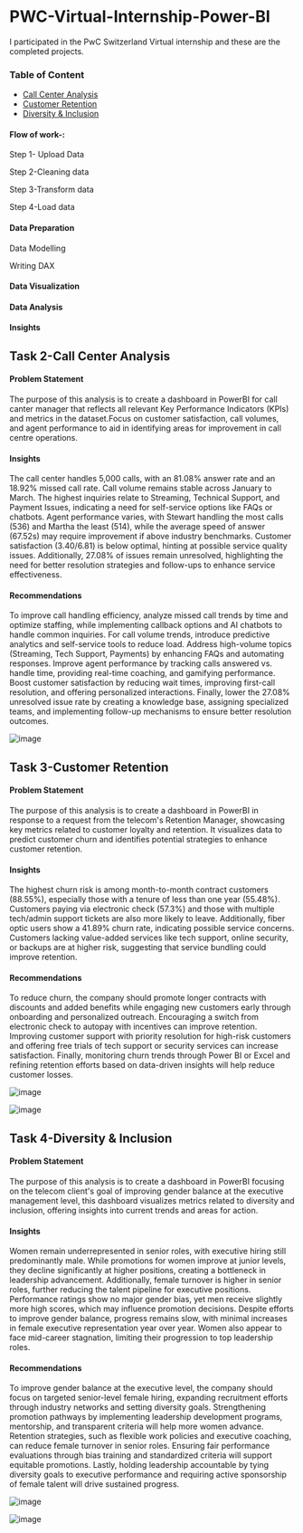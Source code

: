 # PWC-Virtual-Internship-Power-BI
I participated in the PwC Switzerland Virtual internship and these are the completed projects.
### Table of Content

- [Call Center Analysis](#call-center-analysis)
- [Customer Retention](#customer-retention)
- [Diversity & Inclusion](#diversity-&-inclusion)
  
#### Flow of work-:

Step 1- Upload Data

Step 2-Cleaning data

Step 3-Transform data

Step 4-Load data

#### Data Preparation

Data Modelling

Writing DAX

#### Data Visualization

#### Data Analysis

#### Insights
## Task 2-Call Center Analysis
#### Problem Statement
The purpose of this analysis is to create a dashboard in PowerBI for call canter manager that reflects all relevant Key Performance Indicators (KPIs) and metrics in the dataset.Focus on customer satisfaction, call volumes, and agent performance to aid in identifying areas for improvement in call centre operations.
#### Insights
The call center handles 5,000 calls, with an 81.08% answer rate and an 18.92% missed call rate. Call volume remains stable across January to March. The highest inquiries relate to Streaming, Technical Support, and Payment Issues, indicating a need for self-service options like FAQs or chatbots. Agent performance varies, with Stewart handling the most calls (536) and Martha the least (514), while the average speed of answer (67.52s) may require improvement if above industry benchmarks. Customer satisfaction (3.40/6.81) is below optimal, hinting at possible service quality issues. Additionally, 27.08% of issues remain unresolved, highlighting the need for better resolution strategies and follow-ups to enhance service effectiveness.
#### Recommendations
To improve call handling efficiency, analyze missed call trends by time and optimize staffing, while implementing callback options and AI chatbots to handle common inquiries. For call volume trends, introduce predictive analytics and self-service tools to reduce load. Address high-volume topics (Streaming, Tech Support, Payments) by enhancing FAQs and automating responses. Improve agent performance by tracking calls answered vs. handle time, providing real-time coaching, and gamifying performance. Boost customer satisfaction by reducing wait times, improving first-call resolution, and offering personalized interactions. Finally, lower the 27.08% unresolved issue rate by creating a knowledge base, assigning specialized teams, and implementing follow-up mechanisms to ensure better resolution outcomes.

![image](https://github.com/user-attachments/assets/c99e1e22-625f-41f0-9b1a-3acdbd46cd02)

## Task 3-Customer Retention
#### Problem Statement
The purpose of this analysis is to create a dashboard in PowerBI in response to a request from the telecom's Retention Manager, showcasing key metrics related to customer loyalty and retention. It visualizes data to predict customer churn and identifies potential strategies to enhance customer retention.

#### Insights
The highest churn risk is among month-to-month contract customers (88.55%), especially those with a tenure of less than one year (55.48%). Customers paying via electronic check (57.3%) and those with multiple tech/admin support tickets are also more likely to leave. Additionally, fiber optic users show a 41.89% churn rate, indicating possible service concerns. Customers lacking value-added services like tech support, online security, or backups are at higher risk, suggesting that service bundling could improve retention.

#### Recommendations
To reduce churn, the company should promote longer contracts with discounts and added benefits while engaging new customers early through onboarding and personalized outreach. Encouraging a switch from electronic check to autopay with incentives can improve retention. Improving customer support with priority resolution for high-risk customers and offering free trials of tech support or security services can increase satisfaction. Finally, monitoring churn trends through Power BI or Excel and refining retention efforts based on data-driven insights will help reduce customer losses.

![image](https://github.com/user-attachments/assets/a3fe1b94-8511-4525-8d0c-a56077bd53cc)


![image](https://github.com/user-attachments/assets/6f3ef5e8-394a-4a14-985b-9d951b7d850b)

## Task 4-Diversity & Inclusion
#### Problem Statement
The purpose of this analysis is to create a dashboard in PowerBI focusing on the telecom client's goal of improving gender balance at the executive management level, this dashboard visualizes metrics related to diversity and inclusion, offering insights into current trends and areas for action.

#### Insights
Women remain underrepresented in senior roles, with executive hiring still predominantly male. While promotions for women improve at junior levels, they decline significantly at higher positions, creating a bottleneck in leadership advancement. Additionally, female turnover is higher in senior roles, further reducing the talent pipeline for executive positions. Performance ratings show no major gender bias, yet men receive slightly more high scores, which may influence promotion decisions. Despite efforts to improve gender balance, progress remains slow, with minimal increases in female executive representation year over year. Women also appear to face mid-career stagnation, limiting their progression to top leadership roles.

#### Recommendations
To improve gender balance at the executive level, the company should focus on targeted senior-level female hiring, expanding recruitment efforts through industry networks and setting diversity goals. Strengthening promotion pathways by implementing leadership development programs, mentorship, and transparent criteria will help more women advance. Retention strategies, such as flexible work policies and executive coaching, can reduce female turnover in senior roles. Ensuring fair performance evaluations through bias training and standardized criteria will support equitable promotions. Lastly, holding leadership accountable by tying diversity goals to executive performance and requiring active sponsorship of female talent will drive sustained progress.


![image](https://github.com/user-attachments/assets/86ea70f8-4c6c-404e-8458-d09a8cb9d820)

![image](https://github.com/user-attachments/assets/a0fade03-4ac1-4aa3-90d2-41f34ee82435)


